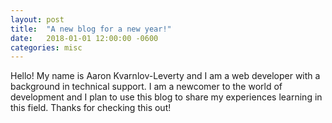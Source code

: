 ```yaml
---
layout: post
title:  "A new blog for a new year!"
date:   2018-01-01 12:00:00 -0600
categories: misc
---
```

Hello! My name is Aaron Kvarnlov-Leverty and I am a web developer with a background in technical support. I am a newcomer to the world of development and I plan to use this blog to share my experiences learning in this field. Thanks for checking this out!
